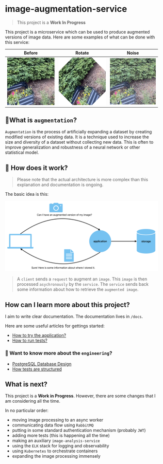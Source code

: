 # image-augmentation-service
> This project is a **Work In Progress**

This project is a microservice which can be used to produce augmented versions of image data.
Here are some examples of what can be done with this service:

Before | Rotate | Noise
---- | ---- | ----
![Screenshot 2025-09-11 at 19.02.57.png](docs/assets/images/Screenshot%202025-09-11%20at%2019.02.57.png) | ![e253d013-5796-4099-abcf-f20bcf368d78.png](docs/assets/images/e253d013-5796-4099-abcf-f20bcf368d78.png)| ![1b8f49d3-920f-4309-8ff8-0c1f6525a238.png](docs/assets/images/1b8f49d3-920f-4309-8ff8-0c1f6525a238.png)

## 🔮What is `augmentation`?
`Augmentation` is the process of artificially expanding a dataset by creating modified versions of existing data. It is a technique used to increase the size and diversity of a dataset without collecting new data. This is often to improve generalization and robustness of a neural network or other statistical model.

## 🙈 How does it work?
> Please note that the actual architecture is more complex than this explanation and documentation is ongoing.

The basic idea is this:

![image](docs/assets/images/high_level_idea.png)

> A `client` sends a `request` to augment an `image`. This `image` is then processed `asychronously` by the `service`. The `service` sends back some information about how to retrieve the `augmented image`.

## How can I learn more about this project?

I aim to write clear documentation. 
The documentation lives in `/docs`.

Here are some useful articles for gettings started:
- [How to try the application?](docs/how-to/try-the-application.md)
- [How to run tests?](docs/how-to/run-tests.md)

### 🧠 Want to know more about the `engineering`?
- [PostgreSQL Database Design](docs/engineering/transactions_database/transactions_database.md)
- [How tests are structured](docs/engineering/testing/_testing.md)

## What is next?
This project is a **Work in Progress**.
However, there are some changes that I am considering all the time.

In no particular order:
- moving image processing to an async worker
- communicating data flow using `RabbitMQ`
- putting in some standard authentication mechanism (probably `JWT`)
- adding more tests (this is happening all the time)
- making an auxiliary `image-analysis-service`
- using the `ELK` stack for logging and observability
- using `Kubernetes` to orchestrate containers
- expanding the image processing immensely
